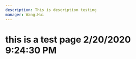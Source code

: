 ```yaml
---
description: This is description testing
manager: Wang.Hui
---
```

# this is a test page 2/20/2020 9:24:30 PM